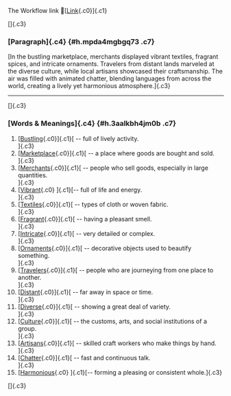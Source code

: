 The Workflow link
👏[[Link](https://www.google.com/url?q=http://www.google.com&sa=D&source=editors&ust=1761157190790187&usg=AOvVaw0cgaa6gcf0QLJAMnlzBVMb){.c0}]{.c1}

[]{.c3}

### [Paragraph]{.c4} {#h.mpda4mgbgq73 .c7}

[In the bustling marketplace, merchants displayed vibrant textiles,
fragrant spices, and intricate ornaments. Travelers from distant lands
marveled at the diverse culture, while local artisans showcased their
craftsmanship. The air was filled with animated chatter, blending
languages from across the world, creating a lively yet harmonious
atmosphere.]{.c3}

------------------------------------------------------------------------

[]{.c3}

### [Words & Meanings]{.c4} {#h.3aalkbh4jm0b .c7}

1.  [[Bustling](https://www.google.com/url?q=http://www.google.com&sa=D&source=editors&ust=1761157190790843&usg=AOvVaw34CKjf0N7Sat4bNZo6EKwp){.c0}]{.c1}[ --
    full of lively activity.\
    ]{.c3}
2.  [[Marketplace](https://www.google.com/url?q=http://www.google.com&sa=D&source=editors&ust=1761157190790979&usg=AOvVaw3Y41_4LNzpqzncQ5vpTTN-){.c0}]{.c1}[ --
    a place where goods are bought and sold.\
    ]{.c3}
3.  [[Merchants](https://www.google.com/url?q=http://www.google.com&sa=D&source=editors&ust=1761157190791183&usg=AOvVaw2ExhUp14NYCeR5jBNXnHBt){.c0}]{.c1}[ --
    people who sell goods, especially in large quantities.\
    ]{.c3}
4.  [[Vibrant](https://www.google.com/url?q=http://www.google.com&sa=D&source=editors&ust=1761157190791375&usg=AOvVaw1gQK8WroTJwO8MxxvMbEfU){.c0}
    ]{.c1}[-- full of life and energy.\
    ]{.c3}
5.  [[Textiles](https://www.google.com/url?q=http://www.google.com&sa=D&source=editors&ust=1761157190791497&usg=AOvVaw1P4H_tgu048F0Pjl48Jk91){.c0}]{.c1}[ --
    types of cloth or woven fabric.\
    ]{.c3}
6.  [[Fragrant](https://www.google.com/url?q=http://www.google.com&sa=D&source=editors&ust=1761157190791634&usg=AOvVaw1YNL6U0xEBuczFDTS1Ya_b){.c0}]{.c1}[ --
    having a pleasant smell.\
    ]{.c3}
7.  [[Intricate](https://www.google.com/url?q=http://www.google.com&sa=D&source=editors&ust=1761157190791734&usg=AOvVaw0rFMrrOyt0BH4-3928st7D){.c0}]{.c1}[ --
    very detailed or complex.\
    ]{.c3}
8.  [[Ornaments](https://www.google.com/url?q=http://www.google.com&sa=D&source=editors&ust=1761157190791832&usg=AOvVaw2zmJn3jGBqGfDK_HrSrjuC){.c0}]{.c1}[ --
    decorative objects used to beautify something.\
    ]{.c3}
9.  [[Travelers](https://www.google.com/url?q=http://www.google.com&sa=D&source=editors&ust=1761157190791945&usg=AOvVaw0qSuA9j-J4zIu0Z7mseRoY){.c0}]{.c1}[ --
    people who are journeying from one place to another.\
    ]{.c3}
10. [[Distant](https://www.google.com/url?q=http://www.google.com&sa=D&source=editors&ust=1761157190792064&usg=AOvVaw1g0tOlu9zhKDH_g0DUGfUE){.c0}]{.c1}[ --
    far away in space or time.\
    ]{.c3}
11. [[Diverse](https://www.google.com/url?q=http://www.google.com&sa=D&source=editors&ust=1761157190792164&usg=AOvVaw1hFw8uyUmM2iIbslZP5t7c){.c0}]{.c1}[ --
    showing a great deal of variety.\
    ]{.c3}
12. [[Culture](https://www.google.com/url?q=http://www.google.com&sa=D&source=editors&ust=1761157190792263&usg=AOvVaw1B6UQVCyrR2FSSBjGeQbpc){.c0}]{.c1}[ --
    the customs, arts, and social institutions of a group.\
    ]{.c3}
13. [[Artisans](https://www.google.com/url?q=http://www.google.com&sa=D&source=editors&ust=1761157190792399&usg=AOvVaw2IrPHVUAE63ms3D6S5-JPd){.c0}]{.c1}[ --
    skilled craft workers who make things by hand.\
    ]{.c3}
14. [[Chatter](https://www.google.com/url?q=http://www.google.com&sa=D&source=editors&ust=1761157190792515&usg=AOvVaw3dTCwFcihLqrfFDSt6nsNP){.c0}]{.c1}[ --
    fast and continuous talk.\
    ]{.c3}
15. [[Harmonious](https://www.google.com/url?q=http://www.google.com&sa=D&source=editors&ust=1761157190792614&usg=AOvVaw1lJdxEgjy_KXK91vtEs6cY){.c0}
    ]{.c1}[-- forming a pleasing or consistent whole.]{.c3}

[]{.c3}
